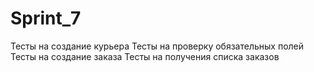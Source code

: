 # Sprint_7

Тесты на создание курьера
Тесты на проверку обязательных полей
Тесты на создание заказа
Тесты на получения списка заказов
